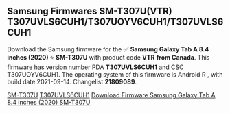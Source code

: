 <h2>Samsung Firmwares SM-T307U(VTR) T307UVLS6CUH1/T307UOYV6CUH1/T307UVLS6CUH1</h2>
Download the Samsung firmware for the ✅ <strong>Samsung Galaxy Tab A 8.4 inches (2020) </strong> ⭐ <strong>SM-T307U</strong> with product code <strong>VTR</strong> <strong> from Canada</strong>. This firmware has version number PDA <strong>T307UVLS6CUH1</strong> and CSC T307UOYV6CUH1. The operating system of this firmware is Android R , with build date 2021-09-14. Changelist <strong>21809089</strong>.


[SM-T307U](https://samfirm.shop/samsung/model/SM-T307U)
[T307UVLS6CUH1](https://samfirm.shop/samsung/pda/T307UVLS6CUH1)
[Download Firmware Samsung Galaxy Tab A 8.4 inches (2020) SM-T307U](https://samfirm.shop/samsung/firmware/455978)
